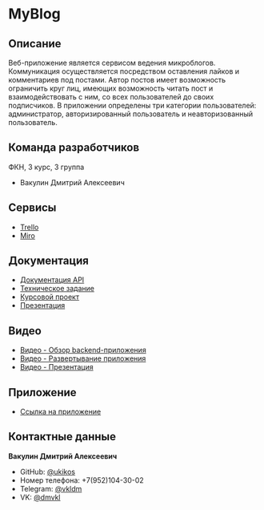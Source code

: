 # MyBlog

## Описание
Веб-приложение является сервисом ведения микроблогов. Коммуникация осуществляется посредством оставления лайков и комментариев под постами. Автор постов имеет возможность ограничить круг лиц, имеющих возможность читать пост и взаимодействовать с ним, со всех пользователей до своих подписчиков.
В приложении определены три категории пользователей: администратор, авторизированный пользователь и неавторизованный пользователь.

## Команда разработчиков

ФКН, 3 курс, 3 группа

* Вакулин Дмитрий Алексеевич

## Сервисы

* [Trello](https://trello.com/b/srVgLFIY)
* [Miro](https://miro.com/app/board/uXjVPYaJRdk=/?share_link_id=323931034786)

## Документация
* [Документация API](https://myblogtp.herokuapp.com/swagger-ui/index.html)
* [Техническое задание](https://github.com/ukikos/MyBlog/blob/bdf520c5dc54a640a40f97f22a229f07942565c8/docs/%D0%A2%D0%B5%D1%85%D0%BD%D0%B8%D1%87%D0%B5%D1%81%D0%BA%D0%BE%D0%B5%20%D0%B7%D0%B0%D0%B4%D0%B0%D0%BD%D0%B8%D0%B5.pdf)
* [Курсовой проект](https://github.com/ukikos/MyBlog/blob/f06a2540bd9e66e5c2e0d024ae2f84cdb273635a/docs/%D0%9A%D1%83%D1%80%D1%81%D0%BE%D0%B2%D0%BE%D0%B9%20%D0%BF%D1%80%D0%BE%D0%B5%D0%BA%D1%82.pdf)
* [Презентация](https://github.com/ukikos/MyBlog/blob/f06a2540bd9e66e5c2e0d024ae2f84cdb273635a/docs/%D0%9F%D1%80%D0%B5%D0%B7%D0%B5%D0%BD%D1%82%D0%B0%D1%86%D0%B8%D1%8F.pdf)

## Видео

* [Видео - Обзор backend-приложения](https://drive.google.com/drive/folders/1CISUtekhrT9oNsuTqqedV6Ejneeyzs7k?usp=sharing)
* [Видео - Развертывание приложения](https://drive.google.com/drive/folders/1CISUtekhrT9oNsuTqqedV6Ejneeyzs7k?usp=sharing)
* [Видео - Презентация](https://drive.google.com/drive/folders/1CISUtekhrT9oNsuTqqedV6Ejneeyzs7k?usp=sharing)

## Приложение

* [Ссылка на приложение](https://myblogtp.herokuapp.com/swagger-ui/index.html)

## Контактные данные

**Вакулин Дмитрий Алексеевич**
* GitHub: [@ukikos](https://github.com/ukikos)
* Номер телефона: +7(952)104-30-02
* Telegram: [@vkldm](https://t.me/vkldm)
* VK: [@dmvkl](https://vk.com/dmvkl)
